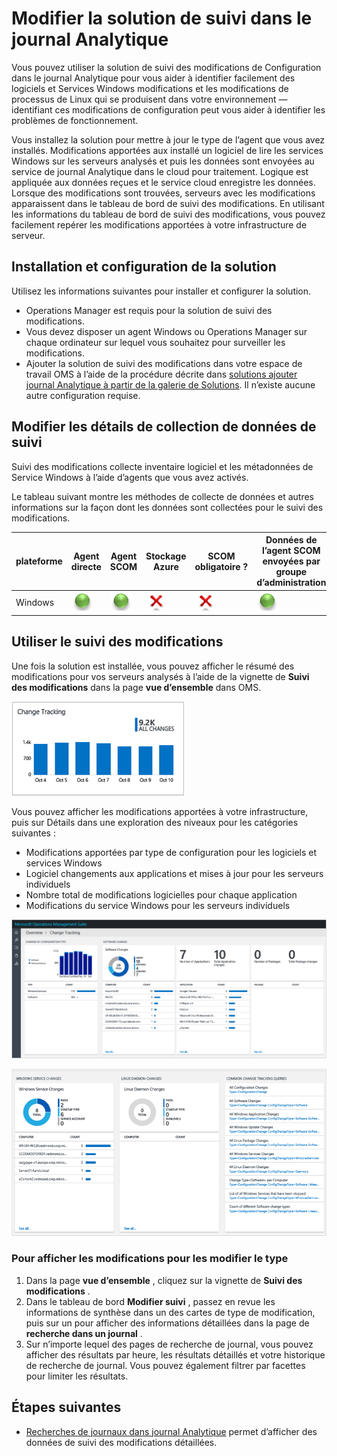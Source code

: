 <properties
    pageTitle="Suivi des modifications solution dans journal Analytique | Microsoft Azure"
    description="Vous pouvez utiliser la solution de suivi des modifications de Configuration dans journal Analytique pour vous aider à identifier facilement des logiciels et les modifications de Services de Windows qui se produisent dans votre environnement — identifiant ces modifications de configuration peut vous aider à identifier les problèmes de fonctionnement."
    services="operations-management-suite"
    documentationCenter=""
    authors="bandersmsft"
    manager="jwhit"
    editor=""/>

<tags
    ms.service="operations-management-suite"
    ms.workload="na"
    ms.tgt_pltfrm="na"
    ms.devlang="na"
    ms.topic="article"
    ms.date="10/10/2016"
    ms.author="banders"/>

# <a name="change-tracking-solution-in-log-analytics"></a>Modifier la solution de suivi dans le journal Analytique


Vous pouvez utiliser la solution de suivi des modifications de Configuration dans le journal Analytique pour vous aider à identifier facilement des logiciels et Services Windows modifications et les modifications de processus de Linux qui se produisent dans votre environnement — identifiant ces modifications de configuration peut vous aider à identifier les problèmes de fonctionnement.

Vous installez la solution pour mettre à jour le type de l’agent que vous avez installés. Modifications apportées aux installé un logiciel de lire les services Windows sur les serveurs analysés et puis les données sont envoyées au service de journal Analytique dans le cloud pour traitement. Logique est appliquée aux données reçues et le service cloud enregistre les données. Lorsque des modifications sont trouvées, serveurs avec les modifications apparaissent dans le tableau de bord de suivi des modifications. En utilisant les informations du tableau de bord de suivi des modifications, vous pouvez facilement repérer les modifications apportées à votre infrastructure de serveur.

## <a name="installing-and-configuring-the-solution"></a>Installation et configuration de la solution
Utilisez les informations suivantes pour installer et configurer la solution.

- Operations Manager est requis pour la solution de suivi des modifications.
- Vous devez disposer un agent Windows ou Operations Manager sur chaque ordinateur sur lequel vous souhaitez pour surveiller les modifications.
- Ajouter la solution de suivi des modifications dans votre espace de travail OMS à l’aide de la procédure décrite dans [solutions ajouter journal Analytique à partir de la galerie de Solutions](log-analytics-add-solutions.md).  Il n’existe aucune autre configuration requise.


## <a name="change-tracking-data-collection-details"></a>Modifier les détails de collection de données de suivi

Suivi des modifications collecte inventaire logiciel et les métadonnées de Service Windows à l’aide d’agents que vous avez activés.

Le tableau suivant montre les méthodes de collecte de données et autres informations sur la façon dont les données sont collectées pour le suivi des modifications.

| plateforme | Agent directe | Agent SCOM | Stockage Azure | SCOM obligatoire ? | Données de l’agent SCOM envoyées par groupe d’administration | fréquence de collection de sites |
|---|---|---|---|---|---|---|
|Windows|![Oui](./media/log-analytics-change-tracking/oms-bullet-green.png)|![Oui](./media/log-analytics-change-tracking/oms-bullet-green.png)|![N°](./media/log-analytics-change-tracking/oms-bullet-red.png)|            ![N°](./media/log-analytics-change-tracking/oms-bullet-red.png)|![Oui](./media/log-analytics-change-tracking/oms-bullet-green.png)| toutes les heures|

## <a name="use-change-tracking"></a>Utiliser le suivi des modifications

Une fois la solution est installée, vous pouvez afficher le résumé des modifications pour vos serveurs analysés à l’aide de la vignette de **Suivi des modifications** dans la page **vue d’ensemble** dans OMS.

![image d’une vignette de suivi des modifications](./media/log-analytics-change-tracking/oms-changetracking-tile.png)

Vous pouvez afficher les modifications apportées à votre infrastructure, puis sur Détails dans une exploration des niveaux pour les catégories suivantes :

- Modifications apportées par type de configuration pour les logiciels et services Windows
- Logiciel changements aux applications et mises à jour pour les serveurs individuels
- Nombre total de modifications logicielles pour chaque application
- Modifications du service Windows pour les serveurs individuels

![image du tableau de bord de suivi des modifications](./media/log-analytics-change-tracking/oms-changetracking01.png)

![image du tableau de bord de suivi des modifications](./media/log-analytics-change-tracking/oms-changetracking02.png)

### <a name="to-view-changes-for-any-change-type"></a>Pour afficher les modifications pour les modifier le type

1. Dans la page **vue d’ensemble** , cliquez sur la vignette de **Suivi des modifications** .
2. Dans le tableau de bord **Modifier suivi** , passez en revue les informations de synthèse dans un des cartes de type de modification, puis sur un pour afficher des informations détaillées dans la page de **recherche dans un journal** .
3. Sur n’importe lequel des pages de recherche de journal, vous pouvez afficher des résultats par heure, les résultats détaillés et votre historique de recherche de journal. Vous pouvez également filtrer par facettes pour limiter les résultats.

## <a name="next-steps"></a>Étapes suivantes

- [Recherches de journaux dans journal Analytique](log-analytics-log-searches.md) permet d’afficher des données de suivi des modifications détaillées.
